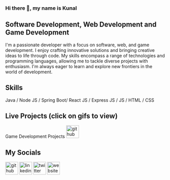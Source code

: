 ### Hi there 👋, my name is Kunal

## Software Development, Web Development and Game Development

I'm a passionate developer with a focus on software, web, and game development. I enjoy crafting innovative solutions and bringing creative ideas to life through code. My skills encompass a range of technologies and programming languages, allowing me to tackle diverse projects with enthusiasm. I'm always eager to learn and explore new frontiers in the world of development.

## Skills 

Java / Node JS / Spring Boot/ React JS / Express JS / JS / HTML / CSS


## Live Projects (click on gifs to view)

Game Development Projects
<img src='https://github.com/KunalKing/KunalKing/blob/main/RETRO%20rUNNER%20SMALL%20fILE%20C.mp4' alt='github' height='40'>

## My Socials
[<img src='https://cdn.jsdelivr.net/npm/simple-icons@3.0.1/icons/github.svg' alt='github' height='40'>](https://github.com/https://github.com/KunalKing)  [<img src='https://cdn.jsdelivr.net/npm/simple-icons@3.0.1/icons/linkedin.svg' alt='linkedin' height='40'>](https://www.linkedin.com/in/https://www.linkedin.com/in/kunallprasad//)  [<img src='https://cdn.jsdelivr.net/npm/simple-icons@3.0.1/icons/twitter.svg' alt='twitter' height='40'>](https://twitter.com/https://x.com/kunallprasad)  [<img src='https://cdn.jsdelivr.net/npm/simple-icons@3.0.1/icons/icloud.svg' alt='website' height='40'>](https://kunallprasad.netlify.app/)  

